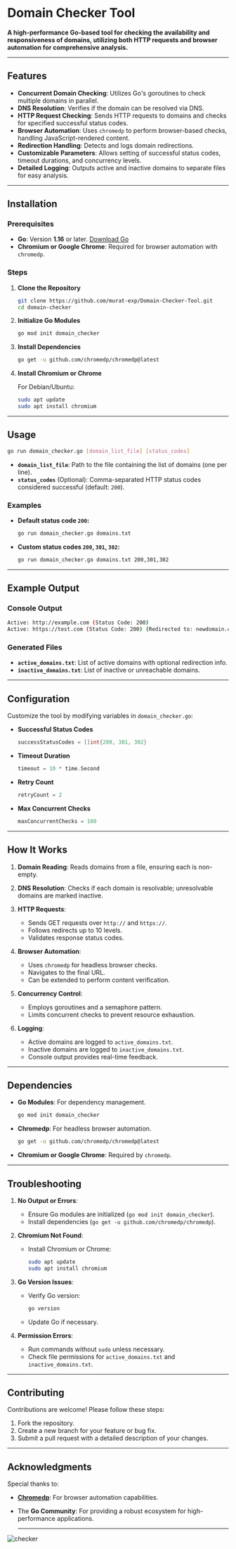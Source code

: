 # Domain Checker Tool

**A high-performance Go-based tool for checking the availability and responsiveness of domains, utilizing both HTTP requests and browser automation for comprehensive analysis.**

---

## Features

- **Concurrent Domain Checking**: Utilizes Go's goroutines to check multiple domains in parallel.
- **DNS Resolution**: Verifies if the domain can be resolved via DNS.
- **HTTP Request Checking**: Sends HTTP requests to domains and checks for specified successful status codes.
- **Browser Automation**: Uses `chromedp` to perform browser-based checks, handling JavaScript-rendered content.
- **Redirection Handling**: Detects and logs domain redirections.
- **Customizable Parameters**: Allows setting of successful status codes, timeout durations, and concurrency levels.
- **Detailed Logging**: Outputs active and inactive domains to separate files for easy analysis.

---

## Installation

### Prerequisites

- **Go**: Version **1.16** or later. [Download Go](https://golang.org/dl/)
- **Chromium or Google Chrome**: Required for browser automation with `chromedp`.

### Steps

1. **Clone the Repository**

   ```bash
   git clone https://github.com/murat-exp/Domain-Checker-Tool.git
   cd domain-checker
   ```

2. **Initialize Go Modules**

   ```bash
   go mod init domain_checker
   ```

3. **Install Dependencies**

   ```bash
   go get -u github.com/chromedp/chromedp@latest
   ```

4. **Install Chromium or Chrome**

   For Debian/Ubuntu:

   ```bash
   sudo apt update
   sudo apt install chromium
   ```

---

## Usage

```bash
go run domain_checker.go [domain_list_file] [status_codes]
```

- **`domain_list_file`**: Path to the file containing the list of domains (one per line).
- **`status_codes`** (Optional): Comma-separated HTTP status codes considered successful (default: `200`).

### Examples

- **Default status code `200`:**

   ```bash
   go run domain_checker.go domains.txt
   ```

- **Custom status codes `200`, `301`, `302`:**

   ```bash
   go run domain_checker.go domains.txt 200,301,302
   ```

---

## Example Output

### Console Output

```bash
Active: http://example.com (Status Code: 200)
Active: https://test.com (Status Code: 200) (Redirected to: newdomain.com)
```

### Generated Files

- **`active_domains.txt`**: List of active domains with optional redirection info.
- **`inactive_domains.txt`**: List of inactive or unreachable domains.

---

## Configuration

Customize the tool by modifying variables in `domain_checker.go`:

- **Successful Status Codes**

   ```go
   successStatusCodes = []int{200, 301, 302}
   ```

- **Timeout Duration**

   ```go
   timeout = 10 * time.Second
   ```

- **Retry Count**

   ```go
   retryCount = 2
   ```

- **Max Concurrent Checks**

   ```go
   maxConcurrentChecks = 100
   ```

---

## How It Works

1. **Domain Reading**: Reads domains from a file, ensuring each is non-empty.

2. **DNS Resolution**: Checks if each domain is resolvable; unresolvable domains are marked inactive.

3. **HTTP Requests**:
   - Sends GET requests over `http://` and `https://`.
   - Follows redirects up to 10 levels.
   - Validates response status codes.

4. **Browser Automation**:
   - Uses `chromedp` for headless browser checks.
   - Navigates to the final URL.
   - Can be extended to perform content verification.

5. **Concurrency Control**:
   - Employs goroutines and a semaphore pattern.
   - Limits concurrent checks to prevent resource exhaustion.

6. **Logging**:
   - Active domains are logged to `active_domains.txt`.
   - Inactive domains are logged to `inactive_domains.txt`.
   - Console output provides real-time feedback.

---

## Dependencies

- **Go Modules**: For dependency management.

   ```bash
   go mod init domain_checker
   ```

- **Chromedp**: For headless browser automation.

   ```bash
   go get -u github.com/chromedp/chromedp@latest
   ```

- **Chromium or Google Chrome**: Required by `chromedp`.

---

## Troubleshooting

1. **No Output or Errors**:
   - Ensure Go modules are initialized (`go mod init domain_checker`).
   - Install dependencies (`go get -u github.com/chromedp/chromedp`).

2. **Chromium Not Found**:
   - Install Chromium or Chrome:

      ```bash
      sudo apt update
      sudo apt install chromium
      ```

3. **Go Version Issues**:
   - Verify Go version:

      ```bash
      go version
      ```

   - Update Go if necessary.

4. **Permission Errors**:
   - Run commands without `sudo` unless necessary.
   - Check file permissions for `active_domains.txt` and `inactive_domains.txt`.

---

## Contributing

Contributions are welcome! Please follow these steps:

1. Fork the repository.
2. Create a new branch for your feature or bug fix.
3. Submit a pull request with a detailed description of your changes.

---

## Acknowledgments

Special thanks to:

- **[Chromedp](https://github.com/chromedp/chromedp)**: For browser automation capabilities.
- The **Go Community**: For providing a robust ecosystem for high-performance applications.

  ---

![checker](checker.png)

